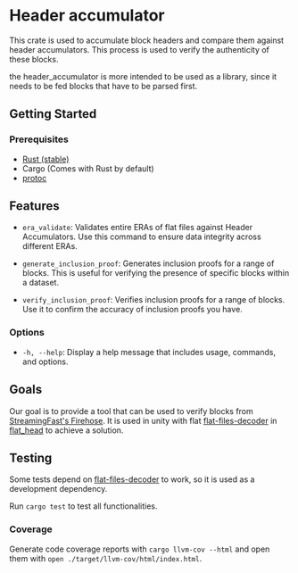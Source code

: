 # Header accumulator

This crate is used to accumulate block headers and compare them
against header accumulators. This process is used to verify the authenticity of these blocks.

the header_accumulator is more intended to be used as a library, since it needs to be fed blocks that have to be parsed first.



## Getting Started

### Prerequisites
- [Rust (stable)](https://www.rust-lang.org/tools/install)
- Cargo (Comes with Rust by default)
- [protoc](https://grpc.io/docs/protoc-installation/)

## Features

- `era_validate`: Validates entire ERAs of flat files against Header Accumulators. Use this command to ensure data integrity across different ERAs.

- `generate_inclusion_proof`: Generates inclusion proofs for a range of blocks. This is useful for verifying the presence of specific blocks within a dataset.

- `verify_inclusion_proof`: Verifies inclusion proofs for a range of blocks. Use it to confirm the accuracy of inclusion proofs you have.

### Options

- `-h, --help`: Display a help message that includes usage, commands, and options.


## Goals

Our goal is to provide a tool that can be used to verify blocks from [StreamingFast's Firehose](https://firehose.streamingfast.io/).
It is used in unity with flat [flat-files-decoder](https://github.com/semiotic-ai/flat-files-decoder) in [flat_head](https://github.com/semiotic-ai/flat_head) to achieve a solution.





## Testing
Some tests depend on [flat-files-decoder](https://github.com/semiotic-ai/flat-files-decoder) to work, so it is used as a development dependency. 

Run `cargo test` to test all functionalities.

### Coverage

Generate code coverage reports with `cargo llvm-cov --html` and open them with `open ./target/llvm-cov/html/index.html`. 